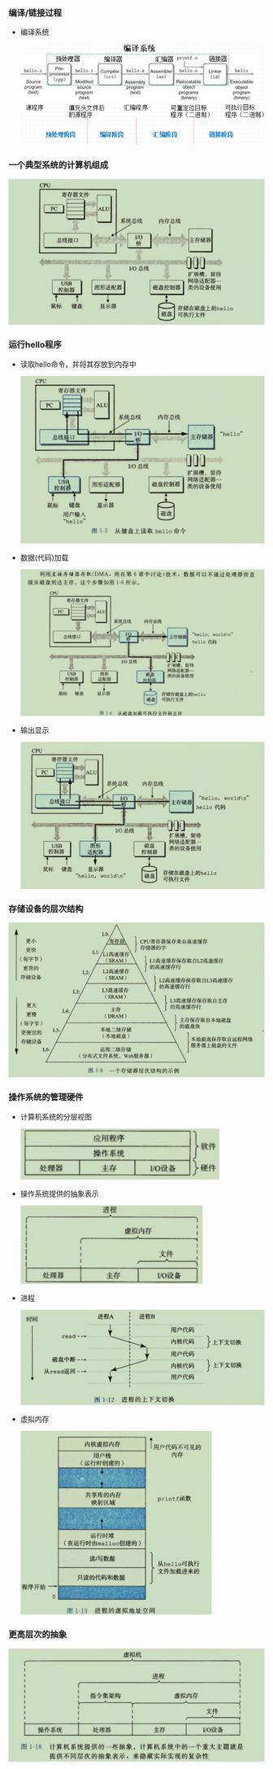 ### 编译/链接过程

* 编译系统

  <img src="picture/image-20210421200204636.png" alt="image-20210421200204636" style="zoom:67%;" />

### 一个典型系统的计算机组成

<img src="picture/image-20210421201136291.png" alt="image-20210421201136291" style="zoom:67%;" />

### 运行hello程序

* 读取hello命令，并将其存放到内存中

  <img src="picture/image-20210421201746935.png" alt="image-20210421201746935" style="zoom:67%;" />

* 数据(代码)加载

  <img src="picture/image-20210421202043682.png" alt="image-20210421202043682" style="zoom:67%;" />

* 输出显示

  <img src="picture/image-20210421202227463.png" alt="image-20210421202227463" style="zoom:67%;" />

### 存储设备的层次结构

<img src="picture/image-20210421202743046.png" alt="image-20210421202743046" style="zoom:67%;" />

### 操作系统的管理硬件

* 计算机系统的分层视图

  <img src="picture/image-20210421203037918.png" alt="image-20210421203037918" style="zoom:88%;" />

* 操作系统提供的抽象表示

  <img src="picture/image-20210421203126684.png" alt="image-20210421203126684" style="zoom:80%;" />

* 进程

  <img src="picture/image-20210421203232270.png" alt="image-20210421203232270" style="zoom:80%;" />

* 虚拟内存

  <img src="picture/image-20210421203345884.png" alt="image-20210421203345884" style="zoom:67%;" />

### 更高层次的抽象

<img src="picture/image-20210421204002969.png" alt="image-20210421204002969" style="zoom:70%;" />




